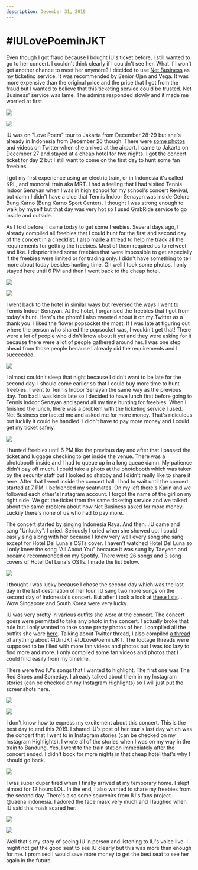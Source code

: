 ```yaml
---
description: December 31, 2019
---
```


# #IULovePoeminJKT

Even though I got fraud because I bought IU's ticket before, I still wanted to go to her concert. I couldn't think clearly if I couldn't see her. What if I won't get another chance to meet her anymore? I decided to use [Net Business](https://www.instagram.com/net.businesss/) as my ticketing service. It was recommended by Senior Ojan and Vega. It was more expensive than the original price and the price that I got from the fraud but I wanted to believe that this ticketing service could be trusted. Net Business' service was lame. The admins responded slowly and it made me worried at first.

![](../../.gitbook/assets/74484995\_618022112346955\_6934433573839498664\_n.jpg)

![](../../.gitbook/assets/ime\_indonesia\_69905823\_709635856203480\_4676297185549786258\_n.jpg)

IU was on "Love Poem" tour to Jakarta from December 28-29 but she's already in Indonesia from December 26 though. There were [some photos](https://twitter.com/patricia\_joanne/status/1211002322840510464) and videos on Twitter when she arrived at the airport. I came to Jakarta on December 27 and stayed at a cheap hotel for two nights. I got the concert ticket for day 2 but I still want to come on the first day to hunt some fan freebies.

I got my first experience using an electric train, or in Indonesia it's called KRL, and monorail train aka MRT. I had a feeling that I had visited Tennis Indoor Senayan when I was in high school for my school's concert Revival, but damn I didn't have a clue that Tennis Indoor Senayan was inside Gelora Bung Karno (Bung Karno Sport Center). I thought I was strong enough to walk by myself but that day was very hot so I used GrabRide service to go inside and outside.

As I told before, I came today to get some freebies. Several days ago, I already compiled all freebies that I could hunt for the first and second day of the concert in a checklist. I also made [a thread](https://twitter.com/patricia\_joanne/status/1208729655512952835) to help me track all the requirements for getting the freebies. Most of them required us to retweet and like. I disprioritised some freebies that were impossible to get especially if the freebies were limited or for trading only. I didn't have something to tell more about today besides hunting time. Oh well I took some photos. I only stayed here until 6 PM and then I went back to the cheap hotel.

![](../../.gitbook/assets/highlights\_78745854\_455894788427239\_5504763866243396457\_n.jpg)

![](../../.gitbook/assets/highlights\_79351174\_186699005857283\_6784823981431845814\_n.jpg)

I went back to the hotel in similar ways but reversed the ways I went to Tennis Indoor Senayan. At the hotel, I organised the freebies that I got from today's hunt. Here's the photo! I also tweeted about it on my Twitter as a thank you. I liked the flower popsocket the most. If I was late at figuring out where the person who shared the popsocket was, I wouldn't get that! There were a lot of people who didn't know about it yet and they were asking for it because there were a lot of people gathered around her. I was one step ahead from those people because I already did the requirements and I succeeded.

![](../../.gitbook/assets/highlights\_67486222\_3403456876362901\_2175391984498744945\_n.jpg)

I almost couldn't sleep that night because I didn't want to be late for the second day. I should come earlier so that I could buy more time to hunt freebies. I went to Tennis Indoor Senayan the same way as the previous day. Too bad I was kinda late so I decided to have lunch first before going to Tennis Indoor Senayan and spend all my time hunting for freebies. When I finished the lunch, there was a problem with the ticketing service I used. Net Business contacted me and asked me for more money. That's ridiculous but luckily it could be handled. I didn't have to pay more money and I could get my ticket safely.

![](../../.gitbook/assets/highlights\_77037812\_152640219482123\_5194963122077958963\_n.jpg)

I hunted freebies until 6 PM like the previous day and after that I passed the ticket and luggage checking to get inside the venue. There was a photobooth inside and I had to queue up in a long queue damn. My patience didn't pay off much. I could take a photo at the photobooth which was taken by the security staff but I looked so shabby and I didn't really like to share it here. After that I went inside the concert hall. I had to wait until the concert started at 7 PM. I befriended my seatmates. On my left there's Karin and we followed each other's Instagram account. I forgot the name of the girl on my right side. We got the ticket from the same ticketing service and we talked about the same problem about how Net Business asked for more money. Luckily there's none of us who had to pay more.

The concert started by singing Indonesia Raya. And then...IU came and sang "Unlucky". I cried. Seriously I cried when she showed up. I could easily sing along with her because I knew very well every song she sang except for Hotel Del Luna's OSTs cover. I haven't watched Hotel Del Luna so I only knew the song "All About You" because it was sung by Taeyeon and became recommended on my Spotify. There were 26 songs and 3 song covers of Hotel Del Luna's OSTs. I made the list below.

![](../../.gitbook/assets/highlights\_80609504\_2206858936283968\_7544930892377170465\_n.jpg)

I thought I was lucky because I chose the second day which was the last day in the last destination of her tour. IU sang two more songs on the second day of Indonesia's concert. But after I took a look at [these lists](https://twitter.com/Sotong\_Q/status/1211316664798564352)... Wow Singapore and South Korea were very lucky.

IU was very pretty in various outfits she wore at the concert. The concert goers were permitted to take any photo in the concert. I actually broke that rule but I only wanted to take some pretty photos of her. I compiled all the outfits she wore [here](https://twitter.com/patricia\_joanne/status/1211002694745251841). Talking about Twitter thread, I also compiled [a thread](https://twitter.com/patricia\_joanne/status/1211000882944339968) of anything about #IUinJKT #IULovePoeminJKT. The footage threads were supposed to be filled with more fan videos and photos but I was too lazy to find more and more. I only compiled some fan videos and photos that I could find easily from my timeline.

There were two IU's songs that I wanted to highlight. The first one was The Red Shoes and Someday. I already talked about them in my Instagram stories (can be checked on my Instagram Highlights) so I will just put the screenshots here.

![](../../.gitbook/assets/highlights\_82072878\_573330683506323\_1092273301201529334\_n.mp4\_snapshot\_00.05\_\[2020.02.26\_02.33.00].jpg)

![](../../.gitbook/assets/highlights\_82024980\_216842015977808\_3087837971386194481\_n.mp4\_snapshot\_00.00\_\[2020.02.26\_02.30.57].jpg)

I don't know how to express my excitement about this concert. This is the best day to end this 2019. I shared IU's post of her tour's last day which was the concert that I went to in Instagram stories (can be checked on my Instagram Highlights). I wrote all of the stories when I was on my way in the train to Bandung. Yes, I went to the train station immediately after the concert ended. I didn't book for more nights in that cheap hotel that's why I should go back.

![](../../.gitbook/assets/highlights\_79645472\_164774761571288\_5746287108028998523\_n.jpg)

I was super duper tired when I finally arrived at my temporary home. I slept almost for 12 hours LOL. In the end, I also wanted to share my freebies from the second day. There's also some souvenirs from IU's fans project @uaena.indonesia. I adored the face mask very much and I laughed when IU said this mask scared her.

![](../../.gitbook/assets/highlights\_78949295\_515072965770965\_164594781127350405\_n.jpg)

![](../../.gitbook/assets/highlights\_79313705\_110590480304654\_1546934807004905738\_n.jpg)

Well that's my story of seeing IU in person and listening to IU's voice live. I might not get the good seat to see IU clearly but this was more than enough for me. I promised I would save more money to get the best seat to see her again in the future.
